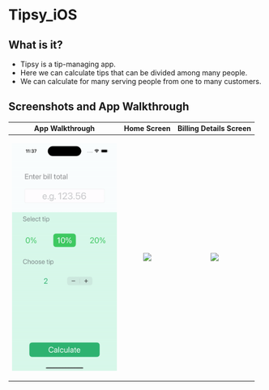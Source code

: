 # Tipsy_iOS

## What is it?
- Tipsy is a tip-managing app.
- Here we can calculate tips that can be divided among many people.
- We can calculate for many serving people from one to many customers. 

## Screenshots and App Walkthrough

| App Walkthrough | Home Screen | Billing Details Screen |
| --- | --- | --- |
| <p align="center"><img src="Screenshots and App Walkthrough/Tipsy.gif" height="450"/></p> | <p align="center"><img src="Screenshots and App Walkthrough/All User.png" height="450"/></p> | <p align="center"><img src="Screenshots and App Walkthrough/Create User.png" height="450"/></p> |



